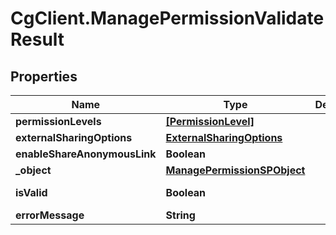 # CgClient.ManagePermissionValidateResult

## Properties

Name | Type | Description | Notes
------------ | ------------- | ------------- | -------------
**permissionLevels** | [**[PermissionLevel]**](PermissionLevel.md) |  | [optional] 
**externalSharingOptions** | [**ExternalSharingOptions**](ExternalSharingOptions.md) |  | [optional] 
**enableShareAnonymousLink** | **Boolean** |  | [optional] 
**_object** | [**ManagePermissionSPObject**](ManagePermissionSPObject.md) |  | [optional] 
**isValid** | **Boolean** |  | [optional] [readonly] 
**errorMessage** | **String** |  | [optional] 


